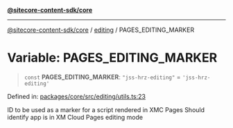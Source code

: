 [**@sitecore-content-sdk/core**](../../README.md)

***

[@sitecore-content-sdk/core](../../README.md) / [editing](../README.md) / PAGES\_EDITING\_MARKER

# Variable: PAGES\_EDITING\_MARKER

> `const` **PAGES\_EDITING\_MARKER**: `"jss-hrz-editing"` = `'jss-hrz-editing'`

Defined in: [packages/core/src/editing/utils.ts:23](https://github.com/Sitecore/content-sdk/blob/0d1933830661df0273ddb41b92f4a0934e861521/packages/core/src/editing/utils.ts#L23)

ID to be used as a marker for a script rendered in XMC Pages
Should identify app is in XM Cloud Pages editing mode
